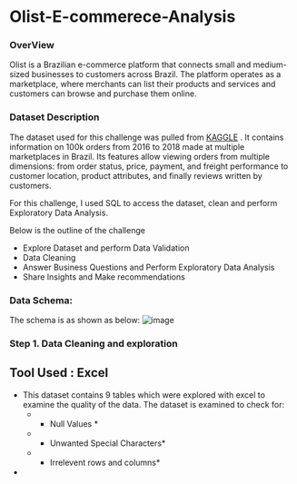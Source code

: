 # Olist-E-commerece-Analysis

### OverView

  Olist is a Brazilian e-commerce platform that connects small and medium-sized businesses to customers across Brazil. The platform operates as a marketplace, where merchants can list their products and services and customers can browse and purchase them online.

### Dataset Description

The dataset used for this challenge was pulled from [KAGGLE](https://www.kaggle.com/datasets/olistbr/brazilian-ecommerce) . It contains information on 100k orders from 2016 to 2018 made at multiple marketplaces in Brazil. Its features allow viewing orders from multiple dimensions: from order status, price, payment, and freight performance to customer location, product attributes, and finally reviews written by customers.

For this challenge, I used SQL to access the dataset, clean and perform Exploratory Data Analysis.

Below is the outline of the challenge
  - Explore Dataset and perform Data Validation
  - Data Cleaning
  - Answer Business Questions and Perform Exploratory Data Analysis
  - Share Insights and Make recommendations
### Data Schema:

The schema is as shown as below:
          ![image](https://github.com/itsajayy/Olist-E-commerece-Analysis/assets/135236892/a821d3ef-c56b-4247-a26f-3fb0708994fb)

### Step 1. Data Cleaning and exploration

## Tool Used : Excel

- This dataset contains 9 tables which were explored with excel to examine the quality of the data.
  The dataset is examined to check for:
    - * Null Values *
    - * Unwanted Special Characters*
    - * Irrelevent rows and columns*
- 

